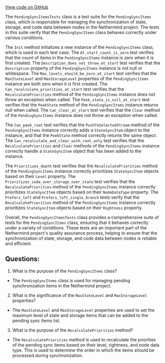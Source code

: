 [View code on GitHub](https://github.com/nethermindeth/nethermind/Nethermind.Synchronization.Test/FastSync/PendingSyncItemsTests.cs)

The `PendingSyncItemsTests` class is a test suite for the `PendingSyncItems` class, which is responsible for managing the synchronization of state, storage, and code data between nodes in the Nethermind project. The tests in this suite verify that the `PendingSyncItems` class behaves correctly under various conditions.

The `Init` method initializes a new instance of the `PendingSyncItems` class, which is used in each test case. The `At_start_count_is_zero` test verifies that the count of items in the `PendingSyncItems` instance is zero when it is first created. The `Description_does_not_throw_at_start` test verifies that the `Description` property of the `PendingSyncItems` instance is not null or whitespace. The `Max_levels_should_be_zero_at_start` test verifies that the `MaxStateLevel` and `MaxStorageLevel` properties of the `PendingSyncItems` instance are both zero when it is first created. The `Can_recalculate_priorities_at_start` test verifies that the `RecalculatePriorities` method of the `PendingSyncItems` instance does not throw an exception when called. The `Peek_state_is_null_at_start` test verifies that the `PeekState` method of the `PendingSyncItems` instance returns null when called. The `Can_clear_at_start` test verifies that the `Clear` method of the `PendingSyncItems` instance does not throw an exception when called.

The `Can_peek_root` test verifies that the `PushToSelectedStream` method of the `PendingSyncItems` instance correctly adds a `StateSyncItem` object to the instance, and that the `PeekState` method correctly returns the same object. The `Can_recalculate_and_clear_with_root_only` test verifies that the `RecalculatePriorities` and `Clear` methods of the `PendingSyncItems` instance correctly handle a `StateSyncItem` object that has been added to the instance.

The `Prioritizes_depth` test verifies that the `RecalculatePriorities` method of the `PendingSyncItems` instance correctly prioritizes `StateSyncItem` objects based on their `Level` property. The `Prioritizes_code_over_storage_over_state` test verifies that the `RecalculatePriorities` method of the `PendingSyncItems` instance correctly prioritizes `StateSyncItem` objects based on their `NodeDataType` property. The `Prefers_left` and `Prefers_left_single_branch` tests verify that the `RecalculatePriorities` method of the `PendingSyncItems` instance correctly prioritizes `StateSyncItem` objects based on their `Rightness` property.

Overall, the `PendingSyncItemsTests` class provides a comprehensive suite of tests for the `PendingSyncItems` class, ensuring that it behaves correctly under a variety of conditions. These tests are an important part of the Nethermind project's quality assurance process, helping to ensure that the synchronization of state, storage, and code data between nodes is reliable and efficient.
## Questions: 
 1. What is the purpose of the `PendingSyncItems` class?
- The `PendingSyncItems` class is used for managing pending synchronization items in the Nethermind project.

2. What is the significance of the `MaxStateLevel` and `MaxStorageLevel` properties?
- The `MaxStateLevel` and `MaxStorageLevel` properties are used to set the maximum level of state and storage items that can be added to the pending sync items list.

3. What is the purpose of the `RecalculatePriorities` method?
- The `RecalculatePriorities` method is used to recalculate the priorities of the pending sync items based on their level, rightness, and node data type. This is used to determine the order in which the items should be processed during synchronization.